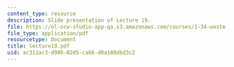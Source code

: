 ```yaml
---
content_type: resource
description: Slide presentation of Lecture 19.
file: https://ol-ocw-studio-app-qa.s3.amazonaws.com/courses/1-34-waste-containment-and-remediation-technology-spring-2004/ac311ac3d98602d5ca66d0a180dbd3c2_lecture19.pdf
file_type: application/pdf
resourcetype: Document
title: lecture19.pdf
uid: ac311ac3-d986-02d5-ca66-d0a180dbd3c2
---
```

